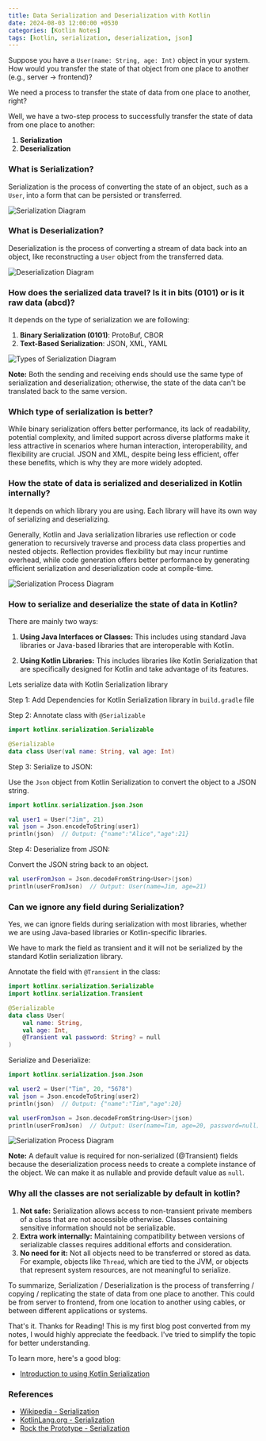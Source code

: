 ```yaml
---
title: Data Serialization and Deserialization with Kotlin
date: 2024-08-03 12:00:00 +0530
categories: [Kotlin Notes]
tags: [kotlin, serialization, deserialization, json]
---
```


Suppose you have a `User(name: String, age: Int)` object in your system. How would you transfer the
state of that object from one place to another (e.g., server -> frontend)?

We need a process to transfer the state of data from one place to another, right?

Well, we have a two-step process to successfully transfer the state of data from one place to
another:

1. **Serialization**
2. **Deserialization**

### What is Serialization?

Serialization is the process of converting the state of an object, such as a `User`, into a form
that can be persisted or transferred.

![Serialization Diagram](/assets/posts/data-serialization-and-deserialization/fig.serialization.svg)

### What is Deserialization?

Deserialization is the process of converting a stream of data back into an object, like
reconstructing a `User` object from the transferred data.

![Deserialization Diagram](/assets/posts/data-serialization-and-deserialization/fig.deserialization.svg)

### How does the serialized data travel? Is it in bits (0101) or is it raw data (abcd)?

It depends on the type of serialization we are following:

1. **Binary Serialization (0101)**: ProtoBuf, CBOR
2. **Text-Based Serialization**: JSON, XML, YAML

![Types of Serialization Diagram](/assets/posts/data-serialization-and-deserialization/fig.types-of-serialization.svg)

**Note:** Both the sending and receiving ends should use the same type of serialization and
deserialization; otherwise, the state of the data can't be translated back to the same version.

### Which type of serialization is better?

While binary serialization offers better performance, its lack of readability, potential complexity,
and limited support across diverse platforms make it less attractive in scenarios where human
interaction, interoperability, and flexibility are crucial. JSON and XML, despite being less
efficient, offer these benefits, which is why they are more widely adopted.

### How the state of data is serialized and deserialized in Kotlin internally?

It depends on which library you are using. Each library will have its own way of serializing and
deserializing.

Generally, Kotlin and Java serialization libraries use reflection or code generation to recursively
traverse and process data class properties and nested objects. Reflection provides flexibility but
may incur runtime overhead, while code generation offers better performance by generating efficient
serialization and deserialization code at compile-time.

![Serialization Process Diagram](/assets/posts/data-serialization-and-deserialization/fig.serialization-process.svg)

### How to serialize and deserialize the state of data in Kotlin?

There are mainly two ways:

1. **Using Java Interfaces or Classes:** This includes using standard Java libraries or Java-based
   libraries that are interoperable with Kotlin.

2. **Using Kotlin Libraries:** This includes libraries like Kotlin Serialization that are
   specifically designed for Kotlin and take advantage of its features.

Lets serialize data with Kotlin Serialization library

Step 1: Add Dependencies for Kotlin Serialization library in `build.gradle` file

Step 2: Annotate class with `@Serializable`

```kotlin
import kotlinx.serialization.Serializable

@Serializable
data class User(val name: String, val age: Int)
```

Step 3: Serialize to JSON:

Use the `Json` object from Kotlin Serialization to convert the object to a JSON string.

```kotlin
import kotlinx.serialization.json.Json

val user1 = User("Jim", 21)
val json = Json.encodeToString(user1)
println(json)  // Output: {"name":"Alice","age":21}
```

Step 4: Deserialize from JSON:

Convert the JSON string back to an object.

```kotlin
val userFromJson = Json.decodeFromString<User>(json)
println(userFromJson)  // Output: User(name=Jim, age=21)
```

### Can we ignore any field during Serialization?

Yes, we can ignore fields during serialization with most libraries, whether we are using Java-based libraries or Kotlin-specific libraries. 

We have to mark the field as transient and it will not be serialized by the standard Kotlin serialization library.

Annotate the field with `@Transient` in the class:

```kotlin
import kotlinx.serialization.Serializable
import kotlinx.serialization.Transient

@Serializable
data class User(
    val name: String,
    val age: Int,
    @Transient val password: String? = null
)
```

Serialize and Deserialize:

```kotlin
import kotlinx.serialization.json.Json

val user2 = User("Tim", 20, "5678")
val json = Json.encodeToString(user2)
println(json)  // Output: {"name":"Tim","age":20}

val userFromJson = Json.decodeFromString<User>(json)
println(userFromJson)  // Output: User(name=Tim, age=20, password=null)
```

![Serialization Process Diagram](/assets/posts/data-serialization-and-deserialization/fig.serialization-process-with-transient.svg)

**Note:** A default value is required for non-serialized (@Transient) fields because the deserialization process needs to create a complete instance of the object. We can make it as nullable and provide default value as `null`.

### Why all the classes are not serializable by default in kotlin?

1. **Not safe:** Serialization allows access to non-transient private members of a class that are not accessible otherwise. Classes containing sensitive information should not be serializable.
2. **Extra work internally:** Maintaining compatibility between versions of serializable classes requires additional efforts and consideration.
3. **No need for it:** Not all objects need to be transferred or stored as data. For example, objects like `Thread`, which are tied to the JVM, or objects that represent system resources, are not meaningful to serialize.

To summarize, Serialization / Deserialization is the process of transferring / copying / replicating the state of data from one place to another. This could be from server to frontend, from one location to another using cables, or between different applications or systems.

That's it.
Thanks for Reading!
This is my first blog post converted from my notes, I would highly appreciate the feedback. I've tried to simplify the topic for better understanding.

To learn more, here's a good blog:

- [Introduction to using Kotlin Serialization](https://proandroiddev.com/introduction-to-using-kotlin-serialization-5bbfcf735aba)

### References

- [Wikipedia - Serialization](https://en.wikipedia.org/wiki/Serialization)
- [KotlinLang.org - Serialization](https://kotlinlang.org/docs/serialization.html)
- [Rock the Prototype - Serialization](https://rock-the-prototype.com/en/learn-programming/serialization-how-does-serialization-of-data-work/)
